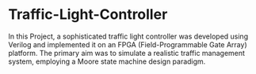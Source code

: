 # Traffic-Light-Controller
In this Project, a sophisticated traffic light controller  was developed using Verilog and implemented it on an FPGA (Field-Programmable Gate Array) platform. The primary aim was to simulate a realistic traffic management system, employing a Moore state machine design paradigm.

